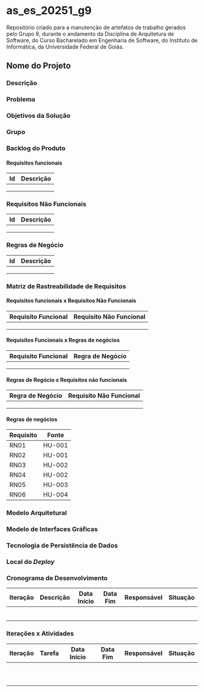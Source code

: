 # as_es_20251_g9
Repositório criado para a manutenção de artefatos de trabalho gerados pelo Grupo 9, durante o andamento da Disciplina de Arquitetura de Software, do Curso Bacharelado em Engenharia de Software, do Instituto de Informática, da Universidade Federal de Goiás.

## Nome do Projeto

### Descrição

### Problema

### Objetivos da Solução

### Grupo

### Backlog do Produto

#### Requisitos funcionais

|Id|Descrição|
|---|---|
|||
|||
|||

### Requisitos Não Funcionais

|Id|Descrição|
|---|---|
|||
|||
|||

### Regras de Negócio

|Id|Descrição|
|---|---|
|||
|||
|||

### Matriz de Rastreabilidade de Requisitos

#### Requisitos funcionais x Requisitos Não Funcionais

|Requisito Funcional|Requisito Não Funcional|
|---|---|
|||
|||
|||

#### Requisitos Funcionais x Regras de negócios

|Requisito Funcional|Regra de Negócio|
|---|---|
|||
|||
|||

#### Regras de Regócio x Requisitos não funcionais

|Regra de Negócio|Requisito Não Funcional|
|---|---|
|||
|||
|||

#### Regras de negócios

|Requisito|Fonte|
|---|---|
|RN01|HU-001|
|RN02|HU-001|
|RN03|HU-002|
|RN04|HU-002|
|RN05|HU-003|
|RN06|HU-004|

### Modelo Arquitetural

### Modelo de Interfaces Gráficas

### Tecnologia de Persistência de Dados

### Local do _Deploy_

### Cronograma de Desenvolvimento

|Iteração|Descrição|Data Início|Data Fim|Responsável|Situação|
|---|---|---|---|---|---|
|||||||
|||||||
|||||||
|||||||
|||||||
|||||||

### Iterações x Atividades

|Iteração|Tarefa|Data Início|Data Fim|Responsável|Situação|
|---|---|---|---|---|---|
|||||||
|||||||
|||||||
|||||||
|||||||
|||||||
|||||||
|||||||
|||||||
|||||||
